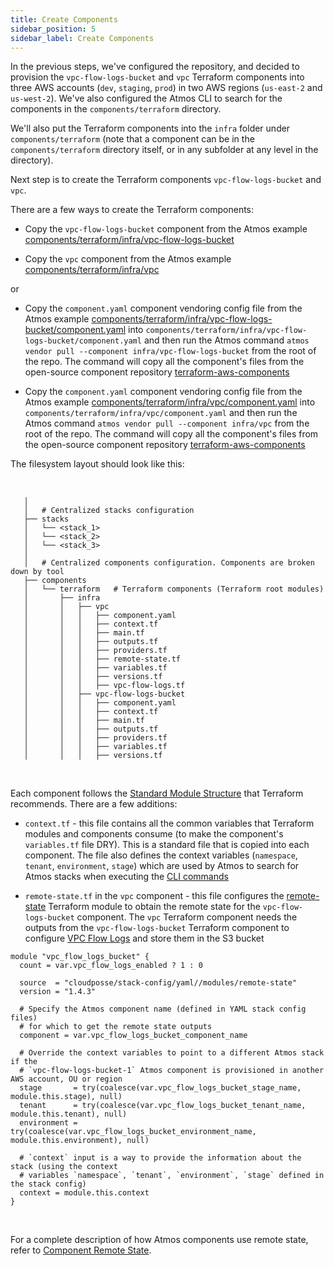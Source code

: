 ```yaml
---
title: Create Components
sidebar_position: 5
sidebar_label: Create Components
---
```


In the previous steps, we've configured the repository, and decided to provision the `vpc-flow-logs-bucket` and `vpc` Terraform
components into three AWS accounts (`dev`, `staging`, `prod`) in two AWS regions (`us-east-2` and `us-west-2`). We've also configured the Atmos CLI to
search for the components in the `components/terraform` directory.

We'll also put the Terraform components into the `infra` folder under `components/terraform` (note that a component can be in
the `components/terraform` directory itself, or in any subfolder at any level in the directory).

Next step is to create the Terraform components `vpc-flow-logs-bucket` and `vpc`.

There are a few ways to create the Terraform components:

- Copy the `vpc-flow-logs-bucket` component from the Atmos
  example [components/terraform/infra/vpc-flow-logs-bucket](https://github.com/cloudposse/atmos/tree/master/examples/complete/components/terraform/vpc-flow-logs-bucket)

- Copy the `vpc` component from the Atmos
  example [components/terraform/infra/vpc](https://github.com/cloudposse/atmos/tree/master/examples/complete/components/terraform/vpc)

or

- Copy the `component.yaml` component vendoring config file from the Atmos
  example [components/terraform/infra/vpc-flow-logs-bucket/component.yaml](https://github.com/cloudposse/atmos/blob/master/examples/complete/components/terraform/vpc-flow-logs-bucket/component.yaml)
  into `components/terraform/infra/vpc-flow-logs-bucket/component.yaml` and then run the Atmos
  command `atmos vendor pull --component infra/vpc-flow-logs-bucket` from
  the root of the repo. The command will copy all the component's files from the open-source component
  repository [terraform-aws-components](https://github.com/cloudposse/terraform-aws-components/tree/master/modules/vpc-flow-logs-bucket)

- Copy the `component.yaml` component vendoring config file from the Atmos
  example [components/terraform/infra/vpc/component.yaml](https://github.com/cloudposse/atmos/blob/master/examples/complete/components/terraform/vpc/component.yaml)
  into `components/terraform/infra/vpc/component.yaml` and then run the Atmos command `atmos vendor pull --component infra/vpc` from
  the root of the repo. The command will copy all the component's files from the open-source component
  repository [terraform-aws-components](https://github.com/cloudposse/terraform-aws-components/tree/master/modules/vpc)

The filesystem layout should look like this:

<br/>

```console
   │  
   │   # Centralized stacks configuration
   ├── stacks
   │   └── <stack_1>
   │   └── <stack_2>
   │   └── <stack_3>
   │  
   │   # Centralized components configuration. Components are broken down by tool
   ├── components
   │   └── terraform   # Terraform components (Terraform root modules)
   │       ├── infra
   │       │   ├── vpc
   │       │   │   ├── component.yaml
   │       │   │   ├── context.tf
   │       │   │   ├── main.tf
   │       │   │   ├── outputs.tf
   │       │   │   ├── providers.tf
   │       │   │   ├── remote-state.tf
   │       │   │   ├── variables.tf
   │       │   │   ├── versions.tf
   │       │   │   ├── vpc-flow-logs.tf
   │       │   ├── vpc-flow-logs-bucket
   │       │   │   ├── component.yaml
   │       │   │   ├── context.tf
   │       │   │   ├── main.tf
   │       │   │   ├── outputs.tf
   │       │   │   ├── providers.tf
   │       │   │   ├── variables.tf
   │       │   │   ├── versions.tf
```

<br/>

Each component follows the [Standard Module Structure](https://developer.hashicorp.com/terraform/language/modules/develop/structure) that Terraform
recommends. There are a few additions:

- `context.tf` - this file contains all the common variables that Terraform modules and components consume (to make the component's `variables.tf`
  file DRY). This is a standard file that is copied into each component. The file also defines the context
  variables (`namespace`, `tenant`, `environment`, `stage`) which are used by Atmos to search for Atmos stacks when executing
  the [CLI commands](/cli/cheatsheet)

- `remote-state.tf` in the `vpc` component - this file configures the
  [remote-state](https://github.com/cloudposse/terraform-yaml-stack-config/tree/main/modules/remote-state) Terraform module to obtain the remote state
  for the `vpc-flow-logs-bucket` component. The `vpc` Terraform component needs the outputs from the `vpc-flow-logs-bucket` Terraform component to
  configure [VPC Flow Logs](https://docs.aws.amazon.com/vpc/latest/userguide/flow-logs.html) and store them in the S3 bucket

```hcl title="components/terraform/infra/vpc/remote-state.tf"
module "vpc_flow_logs_bucket" {
  count = var.vpc_flow_logs_enabled ? 1 : 0

  source  = "cloudposse/stack-config/yaml//modules/remote-state"
  version = "1.4.3"

  # Specify the Atmos component name (defined in YAML stack config files) 
  # for which to get the remote state outputs
  component = var.vpc_flow_logs_bucket_component_name

  # Override the context variables to point to a different Atmos stack if the 
  # `vpc-flow-logs-bucket-1` Atmos component is provisioned in another AWS account, OU or region
  stage       = try(coalesce(var.vpc_flow_logs_bucket_stage_name, module.this.stage), null)
  tenant      = try(coalesce(var.vpc_flow_logs_bucket_tenant_name, module.this.tenant), null)
  environment = try(coalesce(var.vpc_flow_logs_bucket_environment_name, module.this.environment), null)

  # `context` input is a way to provide the information about the stack (using the context
  # variables `namespace`, `tenant`, `environment`, `stage` defined in the stack config)
  context = module.this.context
}
```

<br/>

For a complete description of how Atmos components use remote state, refer to [Component Remote State](/core-concepts/components/remote-state).

